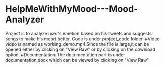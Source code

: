 # HelpMeWithMyMood---Mood-Analyzer
Project is to analyze user's emotion based on his tweets and suggests songs to make his mood better. Code is under project_code folder.
#Video
video is named as working_demo.mp4.Since the file is large,it can be opened either by clicking on "View Raw" or by clicking on the download option.
#Documentation
The documentation part is under documentation.docx which can be viewed by clicking on "View Raw".
